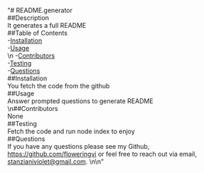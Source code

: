 "# README.generator <br>##Description <br>It generates a full README  <br> ##Table of Contents <br>-[Installation](#installation) <br> -[Usage](#usage) <br>\n  -[Contributors](#contributors) <br>-[Testing](#testing) <br>-[Questions](#questions) <br>##Installation <br>You fetch the code from the github <br>##Usage <br>Answer prompted questions to generate README <br>\n##Contributors <br>None <br>##Testing <br>Fetch the code and run node index to enjoy <br>##Questions <br>If you have any questions please see my Github, https://github.com/floweringvi or feel free to reach out via email, stanzianiviolet@gmail.com. \n\n"